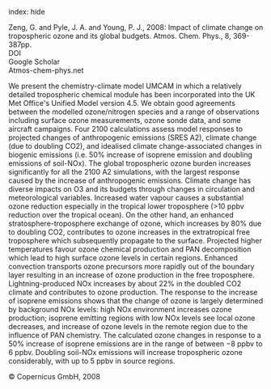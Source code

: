 index: hide

<div class="Citation">

  <div class="Citation-body">
    <div class="Citation-text">Zeng, G. and Pyle, J. A. and Young, P. J., 2008: Impact of climate change on tropospheric ozone and its global budgets. <span class="Article-journal">Atmos. Chem. Phys., </span><span class="Article-volume">8, </span>369-387pp.</div>
    <div class="Citation-links">
      <div class="CitationLink" data-href="https://doi.org/10.5194/acp-8-369-2008">
        <div class="CitationLink-icon CitationLink-Doi"></div>
        <div class="CitationLink-text">DOI</div>
      </div>
      <div class="CitationLink" data-href="https://scholar.google.com/scholar?q=10.5194/acp-8-369-2008">
        <div class="CitationLink-icon CitationLink-Scholar"></div>
        <div class="CitationLink-text">Google Scholar</div>
      </div>
      <div class="CitationLink" data-href="http://www.atmos-chem-phys.net/8/369/2008/acp-8-369-2008.pdf">
        <div class="CitationLink-icon CitationLink-Publisher"></div>
        <div class="CitationLink-text">Atmos-chem-phys.net</div>
      </div>
    </div>
  </div>
</div>

We present the chemistry-climate model UMCAM in which a relatively detailed tropospheric chemical module has been incorporated into the UK Met Office's Unified Model version 4.5. We obtain good agreements between the modelled ozone/nitrogen species and a range of observations including surface ozone measurements, ozone sonde data, and some aircraft campaigns.  Four 2100 calculations assess model responses to projected changes of anthropogenic emissions (SRES A2), climate change (due to doubling CO2), and idealised climate change-associated changes in biogenic emissions (i.e. 50% increase of isoprene emission and doubling emissions of soil-NOx). The global tropospheric ozone burden increases significantly for all the 2100 A2 simulations, with the largest response caused by the increase of anthropogenic emissions. Climate change has diverse impacts on O3 and its budgets through changes in circulation and meteorological variables. Increased water vapour causes a substantial ozone reduction especially in the tropical lower troposphere (>10 ppbv reduction over the tropical ocean). On the other hand, an enhanced stratosphere-troposphere exchange of ozone, which increases by 80% due to doubling CO2, contributes to ozone increases in the extratropical free troposphere which subsequently propagate to the surface. Projected higher temperatures favour ozone chemical production and PAN decomposition which lead to high surface ozone levels in certain regions. Enhanced convection transports ozone precursors more rapidly out of the boundary layer resulting in an increase of ozone production in the free troposphere. Lightning-produced NOx increases by about 22% in the doubled CO2 climate and contributes to ozone production.  The response to the increase of isoprene emissions shows that the change of ozone is largely determined by background NOx levels: high NOx environment increases ozone production; isoprene emitting regions with low NOx levels see local ozone decreases, and increase of ozone levels in the remote region due to the influence of PAN chemistry. The calculated ozone changes in response to a 50% increase of isoprene emissions are in the range of between −8 ppbv to 6 ppbv. Doubling soil-NOx emissions will increase tropospheric ozone considerably, with up to 5 ppbv in source regions.

<div class="Citation-copy">
&copy; Copernicus GmbH, 2008
</div>